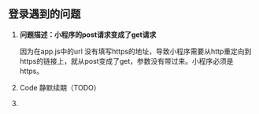 ## 登录遇到的问题

1. **问题描述：小程序的post请求变成了get请求**

   因为在app.js中的url 没有填写https的地址，导致小程序需要从http重定向到https的链接上，就从post变成了get，参数没有带过来。小程序必须是https。

2. Code 静默续期（TODO）
3. 